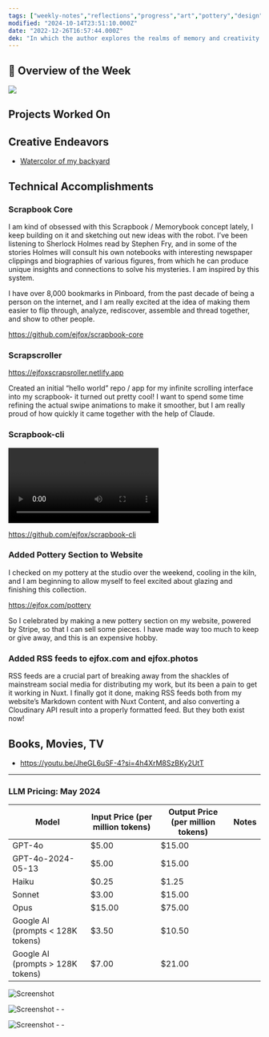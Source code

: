 ```yaml
---
tags: ["weekly-notes","reflections","progress","art","pottery","design","webdesign","visualization"]
modified: "2024-10-14T23:51:10.000Z"
date: "2022-12-26T16:57:44.000Z"
dek: "In which the author explores the realms of memory and creativity through scrapbooking, pottery-making, and technical innovations, culminating in a showcase of projects and a foray into pricing models."
---
```

## 🌟 Overview of the Week

![](http://res.cloudinary.com/ejf/image/upload/v1716878555/Screenshot_2024-05-28_at_2.42.22_AM.png)

## Projects Worked On


## Creative Endeavors

- [Watercolor of my backyard](https://www.are.na/block/28428610)


## Technical Accomplishments

### Scrapbook Core

I am kind of obsessed with this Scrapbook / Memorybook concept lately, I keep building on it and sketching out new ideas with the robot. I’ve been listening to Sherlock Holmes read by Stephen Fry, and in some of the stories Holmes will consult his own notebooks with interesting newspaper clippings and biographies of various figures, from which he can produce unique insights and connections to solve his mysteries. I am inspired by this system.

I have over 8,000 bookmarks in Pinboard, from the past decade of being a person on the internet, and I am really excited at the idea of making them easier to flip through, analyze, rediscover, assemble and thread together, and show to other people.

<https://github.com/ejfox/scrapbook-core>

### Scrapscroller

<https://ejfoxscrapsroller.netlify.app>

Created an initial “hello world” repo / app for my infinite scrolling interface into my scrapbook- it turned out pretty cool! I want to spend some time refining the actual swipe animations to make it smoother, but I am really proud of how quickly it came together with the help of Claude.

### Scrapbook-cli

![Scrapbook CLI - a command line interface to search and see a list of scraps - ](http://res.cloudinary.com/ejf/video/upload/v1717273831/Screen_Recording_2024-06-01_at_4.29.44_PM.mov)

<https://github.com/ejfox/scrapbook-cli>

### Added Pottery Section to Website

I checked on my pottery at the studio over the weekend, cooling in the kiln, and I am beginning to allow myself to feel excited about glazing and finishing this collection.

<https://ejfox.com/pottery>

So I celebrated by making a new pottery section on my website, powered by Stripe, so that I can sell some pieces. I have made way too much to keep or give away, and this is an expensive hobby.

### Added RSS feeds to ejfox.com and ejfox.photos

RSS feeds are a crucial part of breaking away from the shackles of mainstream social media for distributing my work, but its been a pain to get it working in Nuxt. I finally got it done, making RSS feeds both from my website’s Markdown content with Nuxt Content, and also converting a Cloudinary API result into a properly formatted feed. But they both exist now!

## Books, Movies, TV
- <https://youtu.be/JheGL6uSF-4?si=4h4XrM8SzBKy2UtT>

---

### LLM Pricing: May 2024

| Model                | Input Price (per million tokens) | Output Price (per million tokens) | Notes                                                |
|----------------------|----------------------------------|-----------------------------------|------------------------------------------------------|
| GPT-4o               | $5.00                            | $15.00                            |                                                      |
| GPT-4o-2024-05-13    | $5.00                            | $15.00                            |                                                      |
| Haiku                | $0.25                            | $1.25                             |        |
| Sonnet               | $3.00                            | $15.00                            |         |
| Opus                 | $15.00                           | $75.00                            |         |
| Google AI (prompts < 128K tokens)   | $3.50                            | $10.50                            |                                         |
| Google AI (prompts > 128K tokens)   | $7.00                            | $21.00                            |                                         |

![Screenshot](http://res.cloudinary.com/ejf/image/upload/v1717229300/Screenshot_2024-06-01_at_4.08.07_AM.png)

![Screenshot - - ](http://res.cloudinary.com/ejf/image/upload/v1717272100/Screenshot_2024-06-01_at_4.01.28_PM.png)

![Screenshot - - ](http://res.cloudinary.com/ejf/image/upload/v1717357922/Screenshot_2024-06-02_at_3.51.48_PM.png)
